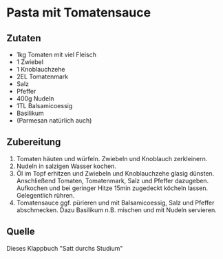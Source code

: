 # Pasta mit Tomatensauce

## Zutaten

- 1kg Tomaten mit viel Fleisch
- 1 Zwiebel
- 1 Knoblauchzehe
- 2EL Tomatenmark
- Salz
- Pfeffer
- 400g Nudeln
- 1TL Balsamicoessig
- Basilikum
- (Parmesan natürlich auch)

## Zubereitung

1. Tomaten häuten und würfeln. Zwiebeln und Knoblauch zerkleinern. 
2. Nudeln in salzigen Wasser kochen.
3. Öl im Topf erhitzen und Zwiebeln und Knoblauchzehe glasig dünsten. Anschließend Tomaten, Tomatenmark, Salz und Pfeffer dazugeben. Aufkochen und bei geringer Hitze 15min zugedeckt köcheln lassen. Gelegentlich rühren.
4. Tomatensauce ggf. pürieren und mit Balsamicoessig, Salz und Pfeffer abschmecken. Dazu Basilikum n.B. mischen und mit Nudeln servieren.

## Quelle
Dieses Klappbuch "Satt durchs Studium"
